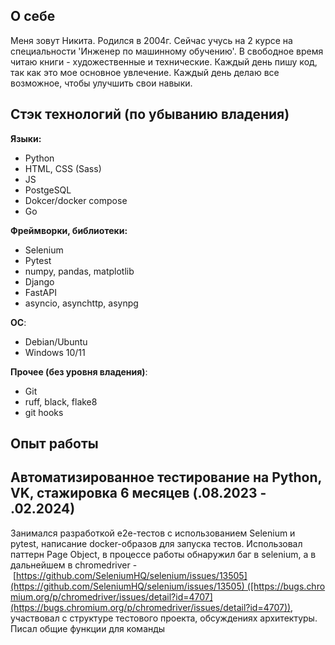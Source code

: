 ## О себе
Меня зовут Никита. Родился в 2004г. Сейчас учусь на 2 курсе на специальности 'Инженер по машинному обучению'. В свободное время читаю книги - художественные и технические.
Каждый день пишу код, так как это мое основное увлечение. Каждый день делаю все возможное, чтобы улучшить свои навыки. 
## Стэк технологий (по убыванию владения)
**Языки:**
- Python
- HTML, CSS (Sass)
- JS 
- PostgeSQL 
- Dokcer/docker compose 
- Go 
  
**Фреймворки, библиотеки:**
- Selenium 
- Pytest
- numpy, pandas, matplotlib
- Django 
- FastAPI 
- asyncio, asynchttp, asynpg
  
**ОС**:
- Debian/Ubuntu
- Windows 10/11
  
**Прочее (без уровня владения)**:
- Git
- ruff, black, flake8
- git hooks
  
## Опыт работы
## Автоматизированное тестирование на Python, VK, стажировка 6 месяцев (.08.2023 - .02.2024)
Занимался разработкой e2e-тестов с использованием Selenium и pytest, написание docker-образов для запуска тестов. Использовал паттерн Page Object, в процессе работы обнаружил баг в selenium, а в дальнейшем в chromedriver - [https://github.com/SeleniumHQ/selenium/issues/13505](https://github.com/SeleniumHQ/selenium/issues/13505) ([https://bugs.chromium.org/p/chromedriver/issues/detail?id=4707](https://bugs.chromium.org/p/chromedriver/issues/detail?id=4707)), участвовал с структуре тестового проекта, обсуждениях архитектуры. Писал общие функции для команды
